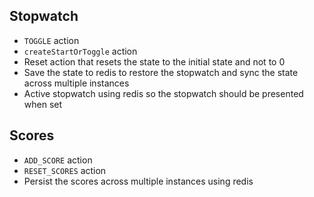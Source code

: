 ## Stopwatch

- `TOGGLE` action
- `createStartOrToggle` action
- Reset action that resets the state to the initial state and not to 0
- Save the state to redis to restore the stopwatch and sync the state across multiple instances
- Active stopwatch using redis so the stopwatch should be presented when set

## Scores

- `ADD_SCORE` action
- `RESET_SCORES` action
- Persist the scores across multiple instances using redis
